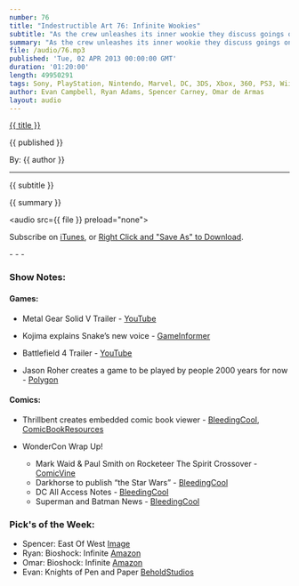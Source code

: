 ```yaml
---
number: 76
title: "Indestructible Art 76: Infinite Wookies"
subtitle: "As the crew unleashes its inner wookie they discuss goings on at GDC and WonderCon."
summary: "As the crew unleashes its inner wookie they discuss goings on at GDC and WonderCon. Evan brings out trailers for Metal Gear Solid V and Battlefield 4. Ryan neatly wraps up WonderCon. Omar is amazed by Jason Roher's new game that no one will play for 2000 years. Spencer is interested in the future of Thrillbent's embeddable comic viewer. As Omar and Ryan barely contain talk about Bioshock, we wrap with Picks of the Week."
file: /audio/76.mp3
published: 'Tue, 02 APR 2013 00:00:00 GMT'
duration: '01:20:00'
length: 49950291
tags: Sony, PlayStation, Nintendo, Marvel, DC, 3DS, Xbox, 360, PS3, Wii, WiiU, PS4, PSN, XBLA, 3DS, Vita, Video Games, Comics, Games, Indestructible Art, GDC, WonderCon, Jason Roher, Bioshock Infinite, Metal Gear Solid V, Thrillbent, Superman, Batman, Darkhorse
author: Evan Campbell, Ryan Adams, Spencer Carney, Omar de Armas
layout: audio
---
```


<a href="../episodes/{{ number }}.html" class='postTitleLink'><p class='postTitle'>{{ title }}</p></a>
<p class='postPublished'>{{ published }}</p>
<p class='postAuthor'>By: {{ author }}</p>
<hr>
{{ subtitle }}  
  
{{ summary }}  

<audio src={{ file }} preload="none"></audio>
<p class='subLinks'>Subscribe on <a href='http://bit.ly/iapodcast'>iTunes</a>, or <a href={{ file }}>Right Click and "Save As" to Download</a>.</p>
- - -

### Show Notes:  ###
#### Games: ####
* Metal Gear Solid V Trailer - [YouTube](http://www.youtube.com/watch?v=xw5t45tEPWQ)
* Kojima explains Snake’s new voice - [GameInformer](http://www.gameinformer.com/b/news/archive/2013/03/30/hideo-kojima-explains-solid-snake-39-s-new-voice-for-metal-gear-solid-v.aspx)
* Battlefield 4 Trailer - [YouTube](http://www.youtube.com/watch?v=U8HVQXkeU8U)
  
* Jason Roher creates a game to be played by people 2000 years for now - [Polygon](http://www.polygon.com/2013/3/28/4157884/game-designer-jason-rohrer-designs-a-game-meant-to-be-played-2000)
  
#### Comics: ####
* Thrillbent creates embedded comic book viewer - [BleedingCool](http://www.bleedingcool.com/2013/03/30/waids-thrillbent-to-embed-comics-ala-youtube-wondercon/), [ComicBookResources](http://www.comicbookresources.com/?page=article&id=44599)
  
* WonderCon Wrap Up!
    * Mark Waid & Paul Smith on Rocketeer The Spirit Crossover - [ComicVine](http://www.comicvine.com/articles/idw-dc-announce-mark-waid-paul-smith-on-rocketeer-/1100-146325/)
    * Darkhorse to publish “the Star Wars” - [BleedingCool](http://www.bleedingcool.com/2013/03/31/dark-horse-to-adapt-george-lucas-original-concept-the-star-wars-into-comics-wondercon/)
    * DC All Access Notes - [BleedingCool](http://www.bleedingcool.com/2013/03/31/christos-gage-on-arrow-and-batgirl-beyond-it-must-by-the-dc-access-all-areas-panel-at-wondercon/)
    * Superman and Batman News - [BleedingCool](http://www.bleedingcool.com/2013/03/29/wondercon-batman-zero-year-superman-unchained-and-drawing-lex-luthor-to-look-like-grant-morrison/)
  
### Pick's of the Week: ###
* Spencer: East Of West [Image](http://www.imagecomics.com/comics/5420/East-of-West-1)
* Ryan: Bioshock: Infinite [Amazon](http://www.amazon.com/gp/product/B009PJ9L8O/ref=as_li_ss_tl?ie=UTF8&camp=1789&creative=390957&creativeASIN=B009PJ9L8O&linkCode=as2&tag=indestart-20)
* Omar: Bioshock: Infinite [Amazon](http://www.amazon.com/gp/product/B009PJ9L8O/ref=as_li_ss_tl?ie=UTF8&camp=1789&creative=390957&creativeASIN=B009PJ9L8O&linkCode=as2&tag=indestart-20)
* Evan: Knights of Pen and Paper [BeholdStudios](http://beholdstudios.com.br/knights-of-pen-paper/)